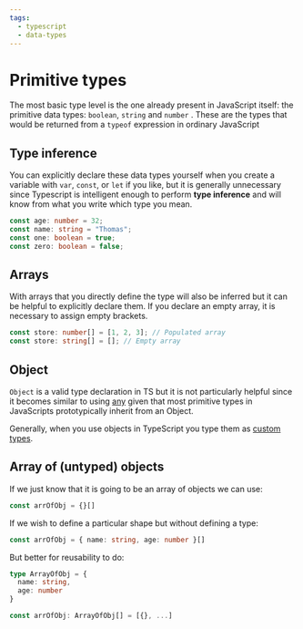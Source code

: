 ```yaml
---
tags:
  - typescript
  - data-types
---
```


# Primitive types

The most basic type level is the one already present in JavaScript itself: the
primitive data types: `boolean`, `string` and `number` . These are the types
that would be returned from a `typeof` expression in ordinary JavaScript

## Type inference

You can explicitly declare these data types yourself when you create a variable
with `var`, `const`, or `let` if you like, but it is generally unnecessary since
Typescript is intelligent enough to perform **type inference** and will know
from what you write which type you mean.

```ts
const age: number = 32;
const name: string = "Thomas";
const one: boolean = true;
const zero: boolean = false;
```

## Arrays

With arrays that you directly define the type will also be inferred but it can
be helpful to explicitly declare them. If you declare an empty array, it is
necessary to assign empty brackets.

```ts
const store: number[] = [1, 2, 3]; // Populated array
const store: string[] = []; // Empty array
```

## Object

`Object` is a valid type declaration in TS but it is not particularly helpful
since it becomes similar to using [any](Any.md) given that most primitive
types in JavaScripts prototypically inherit from an Object.

Generally, when you use objects in TypeScript you type them as
[custom types](Custom_types_in_TypeScript.md).

## Array of (untyped) objects

If we just know that it is going to be an array of objects we can use:

```ts
const arrOfObj = {}[]
```

If we wish to define a particular shape but without defining a type:

```ts
const arrOfObj = { name: string, age: number }[]
```

But better for reusability to do:

```ts
type ArrayOfObj = {
  name: string,
  age: number
}

const arrOfObj: ArrayOfObj[] = [{}, ...]

```

